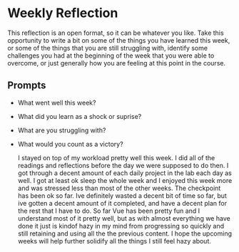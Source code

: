 # Weekly Reflection
This reflection is an open format, so it can be whatever you like. Take this opportunity to write a bit on some of the things you have learned this week, or some of the things that you are still struggling with, identify some challenges you had at the beginning of the week that you were able to overcome, or just generally how you are feeling at this point in the course.

## Prompts
- What went well this week?
- What did you learn as a shock or suprise?
- What are you struggling with?
- What would you count as a victory? 

  I stayed on top of my workload pretty well this week. I did all of the readings and reflections before the day we were supposed to do then. I got through a decent amount of each daily project in the lab each day as well. I got at least ok sleep the whole week and I enjoyed this week more and was stressed less than most of the other weeks. The checkpoint has been ok so far. Ive definitely wasted a decent bit of time so far, but ive gotten a decent amount of it completed, and have a decent plan for the rest that I have to do. So far Vue has been pretty fun and I understand most of it pretty well, but as with almost everything we have done it just is kindof hazy in my mind from progressing so quickly and still retaining and using all the the previous content. I hope the upcoming weeks will help further solidify all the things I still feel hazy about.